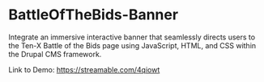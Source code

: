 # BattleOfTheBids-Banner
Integrate an immersive interactive banner that seamlessly directs users to the Ten-X Battle of the Bids page using JavaScript, HTML, and CSS within the Drupal CMS framework.

Link to Demo: https://streamable.com/4qiowt 
